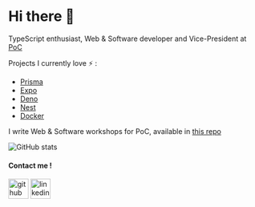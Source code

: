 # Hi there :eyes:

<!--
**PaulMonnery/PaulMonnery** is a ✨ _special_ ✨ repository because its `README.md` (this file) appears on your GitHub profile.

Here are some ideas to get you started:

- 🔭 I’m currently working on ...
- 🌱 I’m currently learning ...
- 👯 I’m looking to collaborate on ...
- 🤔 I’m looking for help with ...
- 💬 Ask me about ...
- 📫 How to reach me: ...
- 😄 Pronouns: ...
- ⚡ Fun fact: ...
-->

TypeScript enthusiast, Web & Software developer and Vice-President at [PoC](https://github.com/PoCFrance)  

Projects I currently love ⚡ :
* [Prisma](https://github.com/prisma/prisma)
* [Expo](https://github.com/expo/expo)
* [Deno](https://github.com/denoland/deno)
* [Nest](https://github.com/nestjs/nest)
* [Docker](https://github.com/docker/docker-ce)

I write Web & Software workshops for PoC, available in [this repo](https://github.com/PoCInnovation/Workshops/tree/master/software)

![GitHub stats](https://github-readme-stats.vercel.app/api?username=PaulMonnery&show_icons=true)

#### Contact me !

[<img src='https://cdn.jsdelivr.net/npm/simple-icons@3.0.1/icons/github.svg' alt='github' height='40'>](https://github.com/PaulMonnery)  [<img src='https://cdn.jsdelivr.net/npm/simple-icons@3.0.1/icons/linkedin.svg' alt='linkedin' height='40'>](https://www.linkedin.com/in/paulmonnery/)
